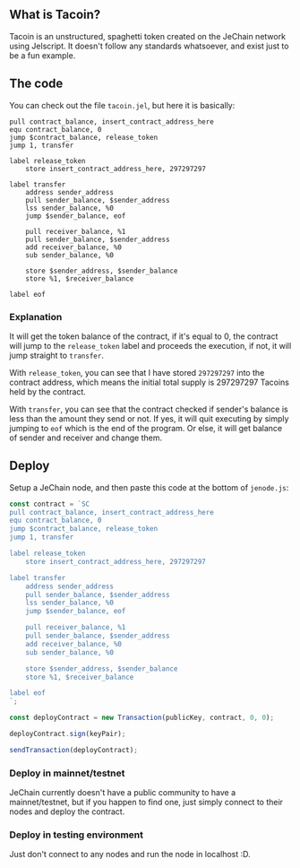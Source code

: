 ## What is Tacoin?
Tacoin is an unstructured, spaghetti token created on the JeChain network using Jelscript. It doesn't follow any standards whatsoever, and exist just to be a fun example.

## The code
You can check out the file `tacoin.jel`, but here it is basically:
```
pull contract_balance, insert_contract_address_here
equ contract_balance, 0
jump $contract_balance, release_token
jump 1, transfer

label release_token
	store insert_contract_address_here, 297297297

label transfer
	address sender_address
	pull sender_balance, $sender_address
	lss sender_balance, %0
	jump $sender_balance, eof

	pull receiver_balance, %1
	pull sender_balance, $sender_address
	add receiver_balance, %0
	sub sender_balance, %0

	store $sender_address, $sender_balance
	store %1, $receiver_balance

label eof
```

### Explanation
It will get the token balance of the contract, if it's equal to 0, the contract will jump to the `release_token` label and proceeds the execution, if not, it will jump straight to `transfer`.

With `release_token`, you can see that I have stored `297297297` into the contract address, which means the initial total supply is 297297297 Tacoins held by the contract.

With `transfer`, you can see that the contract checked if sender's balance is less than the amount they send or not. If yes, it will quit executing by simply jumping to `eof` which  is the end of the program. Or else, it will get balance of sender and receiver and change them.

## Deploy
Setup a JeChain node, and then paste this code at the bottom of `jenode.js`:
```js
const contract = `SC
pull contract_balance, insert_contract_address_here
equ contract_balance, 0
jump $contract_balance, release_token
jump 1, transfer

label release_token
	store insert_contract_address_here, 297297297

label transfer
	address sender_address
	pull sender_balance, $sender_address
	lss sender_balance, %0
	jump $sender_balance, eof

	pull receiver_balance, %1
	pull sender_balance, $sender_address
	add receiver_balance, %0
	sub sender_balance, %0

	store $sender_address, $sender_balance
	store %1, $receiver_balance

label eof
`;

const deployContract = new Transaction(publicKey, contract, 0, 0);

deployContract.sign(keyPair);

sendTransaction(deployContract);
```

### Deploy in mainnet/testnet
JeChain currently doesn't have a public community to have a mainnet/testnet, but if you happen to find one, just simply connect to their nodes and deploy the contract.

### Deploy in testing environment
Just don't connect to any nodes and run the node in localhost :D.
